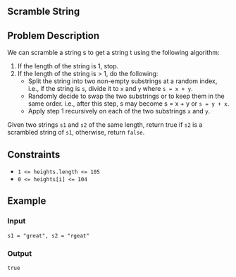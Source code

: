 ## Scramble String

## Problem Description
We can scramble a string s to get a string t using the following algorithm:

1. If the length of the string is 1, stop.
2. If the length of the string is > 1, do the following:
    - Split the string into two non-empty substrings at a random index, i.e., if the string is `s`, divide it to `x` and `y` where `s = x + y`.
    - Randomly decide to swap the two substrings or to keep them in the same order. i.e., after this step, s may become s = x + y or `s = y + x`.
    - Apply step 1 recursively on each of the two substrings `x` and `y`.

Given two strings `s1` and `s2` of the same length, return true if `s2` is a scrambled string of `s1`, otherwise, return `false`.

## Constraints
- `1 <= heights.length <= 105`
- `0 <= heights[i] <= 104`

## Example 
### Input 
`s1 = "great", s2 = "rgeat"`

### Output 
`true`

